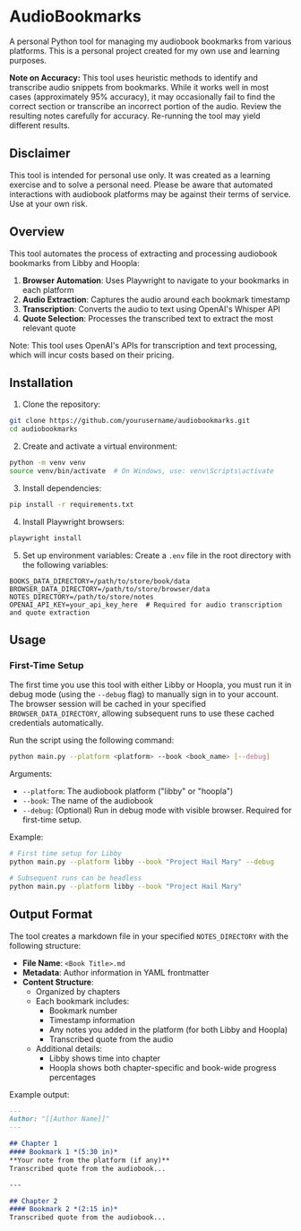 # AudioBookmarks

A personal Python tool for managing my audiobook bookmarks from various platforms. This is a personal project created for my own use and learning purposes.

**Note on Accuracy:** This tool uses heuristic methods to identify and transcribe audio snippets from bookmarks. While it works well in most cases (approximately 95% accuracy), it may occasionally fail to find the correct section or transcribe an incorrect portion of the audio. Review the resulting notes carefully for accuracy.
Re-running the tool may yield different results.

## Disclaimer

This tool is intended for personal use only. It was created as a learning exercise and to solve a personal need. Please be aware that automated interactions with audiobook platforms may be against their terms of service. Use at your own risk.

## Overview

This tool automates the process of extracting and processing audiobook bookmarks from Libby and Hoopla:

1. **Browser Automation**: Uses Playwright to navigate to your bookmarks in each platform
2. **Audio Extraction**: Captures the audio around each bookmark timestamp
3. **Transcription**: Converts the audio to text using OpenAI's Whisper API
4. **Quote Selection**: Processes the transcribed text to extract the most relevant quote

Note: This tool uses OpenAI's APIs for transcription and text processing, which will incur costs based on their pricing.

## Installation

1. Clone the repository:
```bash
git clone https://github.com/yourusername/audiobookmarks.git
cd audiobookmarks
```

2. Create and activate a virtual environment:
```bash
python -m venv venv
source venv/bin/activate  # On Windows, use: venv\Scripts\activate
```

3. Install dependencies:
```bash
pip install -r requirements.txt
```

4. Install Playwright browsers:
```bash
playwright install
```

5. Set up environment variables:
Create a `.env` file in the root directory with the following variables:
```
BOOKS_DATA_DIRECTORY=/path/to/store/book/data
BROWSER_DATA_DIRECTORY=/path/to/store/browser/data
NOTES_DIRECTORY=/path/to/store/notes
OPENAI_API_KEY=your_api_key_here  # Required for audio transcription and quote extraction
```

## Usage

### First-Time Setup
The first time you use this tool with either Libby or Hoopla, you must run it in debug mode (using the `--debug` flag) to manually sign in to your account. The browser session will be cached in your specified `BROWSER_DATA_DIRECTORY`, allowing subsequent runs to use these cached credentials automatically.

Run the script using the following command:

```bash
python main.py --platform <platform> --book <book_name> [--debug]
```

Arguments:
- `--platform`: The audiobook platform ("libby" or "hoopla")
- `--book`: The name of the audiobook
- `--debug`: (Optional) Run in debug mode with visible browser. Required for first-time setup.

Example:
```bash
# First time setup for Libby
python main.py --platform libby --book "Project Hail Mary" --debug

# Subsequent runs can be headless
python main.py --platform libby --book "Project Hail Mary"
```

## Output Format

The tool creates a markdown file in your specified `NOTES_DIRECTORY` with the following structure:

- **File Name**: `<Book Title>.md`
- **Metadata**: Author information in YAML frontmatter
- **Content Structure**:
  - Organized by chapters
  - Each bookmark includes:
    - Bookmark number
    - Timestamp information
    - Any notes you added in the platform (for both Libby and Hoopla)
    - Transcribed quote from the audio
  - Additional details:
    - Libby shows time into chapter
    - Hoopla shows both chapter-specific and book-wide progress percentages

Example output:
```markdown
---
Author: "[[Author Name]]"
---

## Chapter 1
#### Bookmark 1 *(5:30 in)*
**Your note from the platform (if any)**
Transcribed quote from the audiobook...

---

## Chapter 2
#### Bookmark 2 *(2:15 in)*
Transcribed quote from the audiobook...
